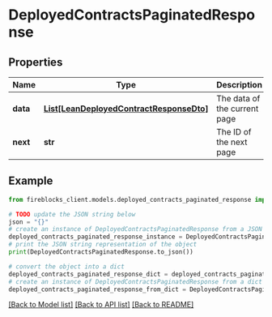 # DeployedContractsPaginatedResponse


## Properties

Name | Type | Description | Notes
------------ | ------------- | ------------- | -------------
**data** | [**List[LeanDeployedContractResponseDto]**](LeanDeployedContractResponseDto.md) | The data of the current page | 
**next** | **str** | The ID of the next page | [optional] 

## Example

```python
from fireblocks_client.models.deployed_contracts_paginated_response import DeployedContractsPaginatedResponse

# TODO update the JSON string below
json = "{}"
# create an instance of DeployedContractsPaginatedResponse from a JSON string
deployed_contracts_paginated_response_instance = DeployedContractsPaginatedResponse.from_json(json)
# print the JSON string representation of the object
print(DeployedContractsPaginatedResponse.to_json())

# convert the object into a dict
deployed_contracts_paginated_response_dict = deployed_contracts_paginated_response_instance.to_dict()
# create an instance of DeployedContractsPaginatedResponse from a dict
deployed_contracts_paginated_response_from_dict = DeployedContractsPaginatedResponse.from_dict(deployed_contracts_paginated_response_dict)
```
[[Back to Model list]](../README.md#documentation-for-models) [[Back to API list]](../README.md#documentation-for-api-endpoints) [[Back to README]](../README.md)


